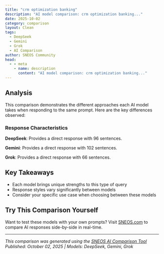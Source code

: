 ```yaml
---
title: "crm optimization banking"
description: "AI model comparison: crm optimization banking..."
date: 2025-10-02
category: comparison
layout: Clean
tags:
  - DeepSeek
  - Gemini
  - Grok
  - AI Comparison
author: SNEOS Community
head:
  - - meta
    - name: description
      content: "AI model comparison: crm optimization banking..."
---
```


<ChatComparison
  title="crm optimization banking"
  prompt="crm optimization banking"
  :responses='{
    "DeepSeek": "Of course. CRM optimization in banking is a critical strategic initiative that moves beyond a simple contact management system to a central nervous system for customer-centric growth, retention, and efficiency.\n\nHere is a comprehensive breakdown of CRM optimization in the banking sector, covering its importance, key areas for optimization, and a step-by-step implementation guide.\n\n### The \u0022Why\u0022: The Strategic Importance of CRM Optimization in Banking\n\nBanks are no longer just competing with other banks; they are competing with FinTechs, Big Tech, and rising customer expectations for personalization. An optimized CRM addresses this by:\n\n1.  **360-Degree Customer View:** Breaking down data silos between departments (e.g., retail banking, loans, wealth management) to create a single, holistic profile of each customer.\n2.  **Hyper-Personalization:** Moving from product-pushing to needs-based selling. An optimized CRM can trigger alerts for a \u0022life event\u0022 (e.g., a large deposit signaling a house down-payment, making a mortgage conversation relevant).\n3.  **Improved Customer Retention \u0026 Loyalty:** Proactively identifying at-risk customers and enabling Relationship Managers to intervene with personalized offers or support.\n4.  **Increased Cross-Sell \u0026 Up-Sell Ratio:** Identifying the *next best action* for each customer, increasing revenue per customer efficiently.\n5.  **Enhanced Operational Efficiency:** Automating routine tasks (reporting, follow-up reminders, KYC updates) frees up staff to focus on high-value interactions.\n6.  **Data-Driven Decision Making:** Providing leadership with clear insights into sales pipelines, customer behavior, and campaign performance.\n\n---\n\n### Key Areas for CRM Optimization in Banking\n\nOptimization isn\u0027t a single project but a continuous process focused on these core areas:\n\n#### 1. Data Integration and Management\nThis is the foundation. Without clean, unified data, everything else fails.\n*   **Action:** Integrate core banking systems, loan origination software, transaction data, digital banking interactions, and call center logs into the CRM.\n*   **Goal:** Create a single customer view that includes assets, liabilities, transaction patterns, life stage, and channel preferences.\n\n#### 2. Process Automation and Workflow\nStreamline and standardize how bankers work.\n*   **Action:** Automate lead assignment, follow-up task creation, compliance alerts (e.g., for KYC/CDD renewals), and report generation.\n*   **Goal:** Ensure no lead is dropped, compliance is maintained, and bankers spend less time on admin and more time with clients.\n\n#### 3. AI-Powered Analytics and Insights\nThis is where a modern CRM moves from a system of record to a system of intelligence.\n*   **Action:**\n    *   **Next Best Action (NBA):** Use AI to recommend the most relevant product or action for a banker to take with a specific customer.\n    *   **Propensity Modeling:** Identify customers most likely to accept a loan, invest in a new product, or churn.\n    *   **Lead Scoring:** Automatically rank leads based on their likelihood to convert, allowing Relationship Managers to prioritize their efforts.\n*   **Goal:** Move from reactive to proactive and predictive banking.\n\n#### 4. Personalization at Scale\nUse the data and insights to tailor every interaction.\n*   **Action:** Enable personalized marketing campaigns, pre-approved offers, and customized communication (e.g., \u0022We see you\u0027ve been looking at car loans, here\u0027s a personalized rate for you\u0022).\n*   **Goal:** Make the customer feel known and valued, increasing engagement and loyalty.\n\n#### 5. Seamless Omnichannel Experience\nEnsure a consistent and continuous experience across all touchpoints.\n*   **Action:** Integrate the CRM with branches, call centers, email, mobile apps, and chatbots. If a customer starts an application online, the call center agent should see exactly where they left off.\n*   **Goal:** Provide a frictionless customer journey, regardless of how or where the customer engages.\n\n#### 6. User Experience (UX) and Adoption\nA CRM is useless if bankers don\u0027t use it. The interface must be intuitive and helpful, not a burden.\n*   **Action:** Design role-based dashboards (e.g., a dashboard for a branch manager looks different from a wealth advisor). Provide continuous training and demonstrate how the CRM makes their job easier.\n*   **Goal:** Achieve high user adoption and make the CRM an indispensable tool for the frontline staff.\n\n---\n\n### A Step-by-Step Guide to Optimizing Your Banking CRM\n\n| Phase | Key Activities |\n| :--- | :--- |\n| **1. Assessment \u0026 Goal Setting** | - **Audit the Current State:** How is the CRM used today? What are the pain points?\u003Cbr\u003E- **Define KPIs:** What does success look like? (e.g., 15% increase in cross-sell ratio, 20% reduction in lead response time, 10% decrease in customer churn).\u003Cbr\u003E- **Secure Executive Sponsorship:** This is a strategic, cross-departmental initiative that needs top-down support. |\n| **2. Data Consolidation \u0026 Cleansing** | - **Identify Data Sources:** Map all systems containing customer data.\u003Cbr\u003E- **Establish a \u0022Single Source of Truth\u0022:** Decide which system owns which data points.\u003Cbr\u003E- **Data Cleansing:** Deduplicate records, standardize formats, and enrich profiles. This is often the most time-consuming but most critical step. |\n| **3. Technology Stack Evaluation** | - **Evaluate Current CRM:** Can it be optimized with new features/modules, or is a replacement needed?\u003Cbr\u003E- **Consider Specialized Solutions:** Look at CRM platforms with strong industry-specific capabilities for banking (e.g., Salesforce Financial Services Cloud, Microsoft Dynamics 365).\u003Cbr\u003E- **Plan Integration:** Use APIs and middleware to connect systems seamlessly. |\n| **4. Process Redesign \u0026 Automation** | - **Map Key Customer Journeys:** (e.g., onboarding, loan application, service inquiry).\u003Cbr\u003E- **Design \u0026 Automate Workflows:** For the journeys above, define the ideal process and automate tasks within the CRM.\u003Cbr\u003E- **Implement AI \u0026 Analytics:** Start with a pilot, like implementing lead scoring for one product line, before rolling it out bank-wide. |\n| **5. Training \u0026 Change Management** | - **Communicate the \u0022Why\u0022:** Explain to staff how this will help them meet targets and serve customers better.\u003Cbr\u003E- **Role-Based Training:** Tailor training sessions to different user groups (RMs, branch staff, call center).\u003Cbr\u003E- **Provide Ongoing Support:** Create a center of excellence or super-users to support adoption. |\n| **6. Launch, Measure \u0026 Iterate** | - **Phased Rollout:** Start with a pilot branch or team, gather feedback, and then expand.\u003Cbr\u003E- **Monitor KPIs:** Continuously track the metrics defined in Phase 1.\u003Cbr\u003E- **Solicit User Feedback:** Regularly check in with users to identify new optimization opportunities.\u003Cbr\u003E- **Continuous Improvement:** CRM optimization is never \u0022done.\u0022 It requires ongoing refinement. |\n\n### Key Performance Indicators (KPIs) to Track\n\n*   **Customer-Facing:** Customer Satisfaction (CSAT), Net Promoter Score (NPS), Customer Lifetime Value (CLV).\n*   **Sales \u0026 Marketing:** Cross-sell ratio, Lead Conversion Rate, Cost Per Acquisition, Campaign ROI.\n*   **Operational:** Average Lead Response Time, Advisor Productivity, User Adoption Rate.\n\nBy treating CRM not as a software installation but as a core strategic capability, banks can transform their customer relationships, drive efficient growth, and thrive in a digital-first era.",
    "Gemini": "## CRM Optimization in Banking: A Comprehensive Overview\n\nCRM (Customer Relationship Management) optimization in banking is the process of refining and improving your CRM system and strategy to enhance customer experiences, increase profitability, and drive business growth. It involves analyzing how your CRM is currently being used, identifying areas for improvement, and implementing changes to achieve desired outcomes.\n\nHere\u0027s a breakdown of key aspects:\n\n**1. Key Areas for Optimization:**\n\n*   **Data Quality \u0026 Management:**\n    *   **Cleanliness:**  Ensure data is accurate, complete, and free from duplicates. Dirty data leads to inaccurate insights and poor decision-making.\n    *   **Segmentation:** Improve customer segmentation based on demographics, behavior, product usage, transaction history, and profitability.  Better segmentation allows for more personalized and targeted marketing campaigns.\n    *   **Data Enrichment:** Augment existing customer data with third-party data (e.g., credit scores, lifestyle information) to gain a more holistic view.\n    *   **Data Governance:** Implement policies and procedures to maintain data integrity and security.\n*   **Process Automation:**\n    *   **Workflow Automation:** Automate repetitive tasks such as lead nurturing, loan application processing, KYC (Know Your Customer) compliance, and customer onboarding.\n    *   **Personalized Communication:** Automate personalized email and SMS communications based on customer behavior and preferences.\n    *   **Alerts and Notifications:**  Set up automated alerts for critical events such as suspicious transactions, account inactivity, or impending regulatory deadlines.\n*   **Channel Integration:**\n    *   **Omnichannel Experience:** Integrate all customer touchpoints (e.g., branches, ATMs, online banking, mobile apps, call centers, social media) to provide a seamless and consistent experience.\n    *   **Centralized Customer View:** Provide a single, unified view of each customer across all channels.\n    *   **Real-Time Data Synchronization:** Ensure that customer data is synchronized in real-time across all channels.\n*   **Personalization \u0026 Customer Experience:**\n    *   **Targeted Offers \u0026 Recommendations:** Offer personalized financial products and services based on individual customer needs and preferences.\n    *   **Proactive Service:** Identify and resolve potential customer issues before they escalate.\n    *   **Personalized Communication:** Tailor communication to the customer\u0027s preferred channel and communication style.\n    *   **Customer Journey Mapping:** Understand the customer journey across all touchpoints and identify opportunities to improve the experience.\n*   **Analytics \u0026 Reporting:**\n    *   **Key Performance Indicators (KPIs):** Track and measure key performance indicators (KPIs) such as customer satisfaction, customer retention, cross-selling/up-selling rates, and cost per acquisition.\n    *   **Predictive Analytics:**  Use predictive analytics to identify potential risks (e.g., fraud, customer churn) and opportunities (e.g., high-value customers).\n    *   **Customized Reporting:** Create customized reports and dashboards to provide insights to different departments and stakeholders.\n*   **Compliance \u0026 Security:**\n    *   **Data Security:** Implement robust security measures to protect customer data from unauthorized access and cyber threats.\n    *   **Regulatory Compliance:** Ensure that the CRM system is compliant with all relevant regulations (e.g., GDPR, CCPA, KYC/AML).\n    *   **Audit Trails:** Maintain detailed audit trails of all CRM activities.\n*   **User Adoption \u0026 Training:**\n    *   **Comprehensive Training:** Provide comprehensive training to all CRM users on how to use the system effectively.\n    *   **User-Friendly Interface:**  Ensure that the CRM system has a user-friendly interface and is easy to navigate.\n    *   **Ongoing Support:** Provide ongoing support to CRM users.\n*   **Integration with Core Banking Systems:**\n    *   **Seamless Data Flow:** Ensure seamless data flow between the CRM and core banking systems to avoid data silos and improve efficiency.\n    *   **Real-Time Updates:** Enable real-time updates of customer information across systems.\n    *   **Unified Platform:** Create a unified platform for managing customer relationships and financial transactions.\n\n**2. Benefits of CRM Optimization in Banking:**\n\n*   **Improved Customer Satisfaction:**  Personalized service and proactive issue resolution lead to higher customer satisfaction.\n*   **Increased Customer Loyalty:**  Personalized interactions and relevant offers foster customer loyalty.\n*   **Higher Revenue:**  Targeted marketing campaigns and cross-selling/up-selling opportunities drive revenue growth.\n*   **Reduced Costs:**  Automated processes and improved efficiency reduce operational costs.\n*   **Enhanced Regulatory Compliance:**  Improved data management and audit trails ensure compliance with regulations.\n*   **Better Decision-Making:**  Data-driven insights enable better decision-making.\n*   **Improved Sales Performance:**  Streamlined sales processes and lead nurturing improve sales performance.\n*   **Enhanced Risk Management:**  Predictive analytics and fraud detection capabilities help manage risk.\n\n**3. Steps to Optimize Your Banking CRM:**\n\n1.  **Define Your Objectives:**  Clearly define your goals and objectives for CRM optimization.  What do you want to achieve?  (e.g., increase customer retention by 10%, reduce customer churn by 5%, improve cross-selling rates by 2%).\n2.  **Assess Your Current CRM System:**  Conduct a thorough assessment of your existing CRM system to identify its strengths and weaknesses.\n    *   **Technical Evaluation:**  Evaluate the technical capabilities of your CRM system, including its integrations, scalability, and security.\n    *   **Functional Evaluation:** Assess how well the CRM system supports key banking processes, such as sales, marketing, and customer service.\n    *   **User Feedback:**  Gather feedback from CRM users to understand their experiences and identify areas for improvement.\n3.  **Identify Areas for Improvement:** Based on the assessment, identify specific areas where you can optimize your CRM system and strategy.\n4.  **Develop an Optimization Plan:**  Create a detailed plan outlining the specific steps you will take to optimize your CRM system.\n    *   **Prioritize Initiatives:** Prioritize initiatives based on their potential impact and feasibility.\n    *   **Allocate Resources:**  Allocate the necessary resources (e.g., budget, personnel) to support the optimization plan.\n    *   **Set Timelines:**  Establish realistic timelines for completing each phase of the optimization plan.\n5.  **Implement the Optimization Plan:**  Execute the optimization plan, making sure to track progress and make adjustments as needed.\n6.  **Monitor and Measure Results:** Continuously monitor and measure the results of your CRM optimization efforts to ensure that you are achieving your goals. Track KPIs and adjust your strategy as needed.\n7.  **Continuous Improvement:** CRM optimization is an ongoing process. Regularly review your CRM system and strategy to identify new opportunities for improvement.\n\n**4. Technologies and Tools for CRM Optimization:**\n\n*   **CRM Platforms:** Salesforce Financial Services Cloud, Microsoft Dynamics 365 Finance and Operations, SAP CRM, Oracle Siebel.\n*   **Data Analytics Tools:** Tableau, Power BI, Qlik, Google Analytics.\n*   **Marketing Automation Tools:** HubSpot, Marketo, Pardot.\n*   **AI-Powered Tools:**  AI-powered chatbots for customer service, AI-driven analytics for personalized recommendations.\n*   **Integration Platforms:** MuleSoft, Dell Boomi, Zapier (for simpler integrations).\n\n**5.  Challenges to CRM Optimization in Banking:**\n\n*   **Legacy Systems:**  Integrating CRM with older, legacy banking systems can be complex and expensive.\n*   **Data Silos:**  Data may be scattered across different systems, making it difficult to obtain a complete view of the customer.\n*   **Regulatory Compliance:**  The banking industry is subject to strict regulatory requirements, which can complicate CRM implementation and optimization.\n*   **Security Concerns:**  Protecting customer data from cyber threats is a top priority for banks.\n*   **Change Management:**  Implementing CRM optimization requires significant change management, which can be challenging.\n*   **User Adoption:**  Getting users to adopt and effectively use the CRM system can be difficult.\n\n**6.  Best Practices for CRM Optimization in Banking:**\n\n*   **Focus on the Customer:**  Keep the customer at the center of your CRM strategy.\n*   **Get Executive Sponsorship:**  Secure executive sponsorship for your CRM optimization efforts.\n*   **Involve Stakeholders:**  Involve stakeholders from all departments in the planning and implementation process.\n*   **Start Small and Iterate:**  Start with a small pilot project and iterate as you learn.\n*   **Provide Ongoing Training and Support:** Provide ongoing training and support to CRM users.\n*   **Monitor and Measure Results:** Continuously monitor and measure the results of your CRM optimization efforts.\n*   **Stay Up-to-Date:**  Stay up-to-date on the latest CRM technologies and best practices.\n\nBy focusing on these key areas and following these best practices, banks can effectively optimize their CRM systems to improve customer experiences, drive revenue growth, and enhance their competitive advantage. Remember to tailor your approach to your specific business needs and regulatory environment.\n",
    "Grok": "Customer Relationship Management (CRM) optimization in the banking sector is crucial for enhancing customer satisfaction, improving operational efficiency, and increasing profitability. By leveraging CRM systems effectively, banks can better understand customer needs, personalize services, streamline processes, and build long-term relationships. Below are key strategies and aspects of CRM optimization in banking:\n\n### 1. **Understanding CRM in Banking**\n   - **Definition**: CRM in banking refers to the strategies, technologies, and processes used to manage and analyze customer interactions and data throughout the customer lifecycle.\n   - **Objective**: Improve customer retention, cross-sell and upsell opportunities, and provide personalized banking experiences.\n   - **Key Benefits**:\n     - Enhanced customer experience through tailored products and services.\n     - Increased operational efficiency by automating processes.\n     - Better risk management through data-driven insights.\n     - Improved customer loyalty and reduced churn.\n\n### 2. **Key Strategies for CRM Optimization in Banking**\n   #### a. **Data Integration and Centralization**\n   - Consolidate customer data from multiple touchpoints (branches, online banking, mobile apps, call centers) into a single, unified CRM system.\n   - Use data analytics to gain a 360-degree view of the customer, including transaction history, preferences, and behavior patterns.\n   - Ensure data quality by regularly updating and cleaning customer information.\n\n   #### b. **Personalization of Services**\n   - Leverage AI and machine learning to analyze customer data and offer personalized product recommendations, such as loans, credit cards, or investment plans.\n   - Send targeted marketing messages based on customer lifecycle stages (e.g., offering student loans to young adults or retirement plans to older customers).\n   - Customize communication through preferred channels (email, SMS, app notifications).\n\n   #### c. **Automation of Processes**\n   - Implement automation to streamline repetitive tasks, such as loan application processing, account onboarding, and customer inquiries.\n   - Use chatbots and virtual assistants to handle basic customer queries 24/7, freeing up staff for more complex issues.\n   - Automate follow-up reminders for payments, renewals, or product offers.\n\n   #### d. **Enhanced Customer Support**\n   - Provide omnichannel support, ensuring seamless customer experiences across phone, email, chat, and in-branch interactions.\n   - Use CRM tools to track customer issues and ensure timely resolution.\n   - Train staff to use CRM data to offer empathetic and informed assistance.\n\n   #### e. **Segmentation and Targeting**\n   - Segment customers based on demographics, behavior, and needs (e.g., retail customers, high-net-worth individuals, small businesses).\n   - Tailor marketing campaigns and product offerings to specific segments for higher conversion rates.\n   - Identify high-value customers for priority services and loyalty programs.\n\n   #### f. **Proactive Risk Management**\n   - Use CRM data to identify potential risks, such as loan defaults or fraudulent activities, by monitoring customer behavior and transaction patterns.\n   - Offer proactive solutions, such as restructuring loans or providing financial advisory services to at-risk customers.\n\n   #### g. **Feedback and Continuous Improvement**\n   - Collect customer feedback through surveys, net promoter scores (NPS), and social media monitoring.\n   - Use insights to improve products, services, and customer touchpoints.\n   - Regularly update CRM strategies based on evolving customer expectations and market trends.\n\n### 3. **Technology and Tools for CRM Optimization**\n   - **CRM Platforms**: Use solutions like Salesforce, Microsoft Dynamics 365, or HubSpot tailored for banking needs.\n   - **AI and Analytics**: Integrate AI tools for predictive analytics, customer sentiment analysis, and churn prediction.\n   - **Cloud-Based Solutions**: Adopt cloud CRM systems for scalability, accessibility, and real-time data updates.\n   - **Mobile Integration**: Ensure CRM tools are accessible via mobile devices for on-the-go banking staff and customers.\n   - **Security Features**: Prioritize data security and compliance with regulations like GDPR, CCPA, or local banking laws to protect sensitive customer information.\n\n### 4. **Challenges in CRM Optimization for Banking**\n   - **Data Silos**: Disconnected systems across departments can hinder a unified customer view.\n   - **Regulatory Compliance**: Strict banking regulations can complicate data handling and sharing.\n   - **Legacy Systems**: Outdated technology may not integrate well with modern CRM solutions.\n   - **Customer Trust**: Mishandling of data or privacy breaches can erode trust.\n   - **Staff Adoption**: Resistance to new CRM tools or lack of training can reduce effectiveness.\n\n### 5. **Best Practices for Successful CRM Implementation**\n   - **Executive Support**: Ensure top management buy-in for CRM initiatives to drive organization-wide adoption.\n   - **Employee Training**: Provide ongoing training to staff on using CRM tools effectively.\n   - **Customer-Centric Approach**: Design CRM strategies with the customer at the core, focusing on value addition.\n   - **Scalable Solutions**: Choose CRM platforms that can grow with the bank\u2019s needs and customer base.\n   - **Performance Metrics**: Monitor KPIs like customer satisfaction scores, retention rates, sales growth, and resolution times to measure CRM success.\n\n### 6. **Future Trends in CRM for Banking**\n   - **AI-Driven Insights**: Increased use of AI for hyper-personalization and predictive analytics.\n   - **Open Banking**: CRM integration with open banking APIs to provide a broader view of customer financial behavior.\n   - **Voice and Chatbot Innovations**: Enhanced customer support through voice assistants and conversational AI.\n   - **Sustainability Focus**: Aligning CRM strategies with environmental, social, and governance (ESG) goals to appeal to socially conscious customers.\n\nBy optimizing CRM systems, banks can not only improve customer experiences but also gain a competitive edge in an increasingly digital and customer-centric industry. If you\u0027re looking for specific tools, case studies, or implementation steps, let me know!"
  }'
  published-date="14:37"
/>

## Analysis

This comparison demonstrates the different approaches each AI model takes when responding to the same prompt. Here are the key differences observed:

### Response Characteristics

**DeepSeek**: Provides a direct response with 96 sentences. 

**Gemini**: Provides a direct response with 102 sentences. 

**Grok**: Provides a direct response with 66 sentences. 

## Key Takeaways

- Each model brings unique strengths to this type of query
- Response styles vary significantly between models
- Consider your specific use case when choosing between these models

## Try This Comparison Yourself

Want to test these models with your own prompts? Visit [SNEOS.com](https://sneos.com) to compare AI responses side-by-side in real-time.

---

*This comparison was generated using the [SNEOS AI Comparison Tool](https://sneos.com)*
*Published: October 02, 2025 | Models: DeepSeek, Gemini, Grok*
